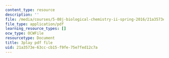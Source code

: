 ```yaml
---
content_type: resource
description: ''
file: /media/courses/5-08j-biological-chemistry-ii-spring-2016/21a3573e63cccb15f9fe75e7fed12c7a_Klw2POjgzVo.pdf
file_type: application/pdf
learning_resource_types: []
ocw_type: OCWFile
resourcetype: Document
title: 3play pdf file
uid: 21a3573e-63cc-cb15-f9fe-75e7fed12c7a
---
```

